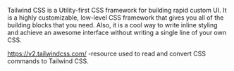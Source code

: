 Tailwind CSS is a Utility-first CSS framework for building rapid custom UI. It is a highly customizable, 
low-level CSS framework that gives you all of the building blocks that you need. 
Also, it is a cool way to write inline styling and achieve an awesome interface
without writing a single line of your own CSS.

https://v2.tailwindcss.com/ 
-resource used to read and convert CSS commands to Tailwind CSS.
